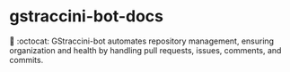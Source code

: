 # gstraccini-bot-docs
🤖 :octocat: GStraccini-bot automates repository management, ensuring organization and health by handling pull requests, issues, comments, and commits.

